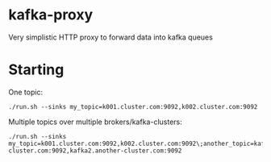 # kafka-proxy
Very simplistic HTTP proxy to forward data into kafka queues

Starting
=====
One topic:
```
./run.sh --sinks my_topic=k001.cluster.com:9092,k002.cluster.com:9092
```

Multiple topics over multiple brokers/kafka-clusters:
```
./run.sh --sinks my_topic=k001.cluster.com:9092,k002.cluster.com:9092\;another_topic=kafka1.another-cluster.com:9092,kafka2.another-cluster.com:9092
```
